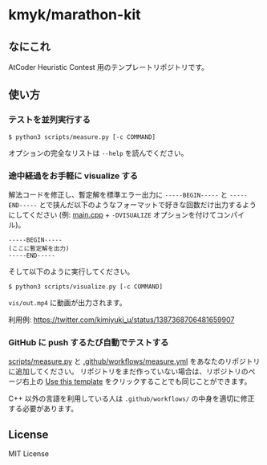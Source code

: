 # kmyk/marathon-kit

## なにこれ

AtCoder Heuristic Contest 用のテンプレートリポジトリです。


## 使い方

### テストを並列実行する

```console
$ python3 scripts/measure.py [-c COMMAND]
```

オプションの完全なリストは `--help` を読んでください。


### 途中経過をお手軽に visualize する

解法コードを修正し、暫定解を標準エラー出力に `-----BEGIN-----` と `-----END-----` とで挟んだ以下のようなフォーマットで好きな回数だけ出力するようにしてください (例: [main.cpp](https://github.com/kmyk/marathon-kit/blob/main/main.cpp) + `-DVISUALIZE` オプションを付けてコンパイル)。

```
-----BEGIN-----
(ここに暫定解を出力)
-----END-----
```

そして以下のように実行してください。

```console
$ python3 scripts/visualize.py [-c COMMAND]
```

`vis/out.mp4` に動画が出力されます。

利用例: <https://twitter.com/kimiyuki_u/status/1387368706481659907>


### GitHub に push するたび自動でテストする

[scripts/measure.py](https://github.com/kmyk/marathon-kit/blob/main/scripts/measure.py) と [.github/workflows/measure.yml](https://github.com/kmyk/marathon-kit/blob/main/.github/workflows/measure.yml) をあなたのリポジトリに追加してください。
リポジトリをまだ作っていない場合は、リポジトリのページ右上の [Use this template](https://github.com/kmyk/marathon-kit/generate) をクリックすることでも同じことができます。

C++ 以外の言語を利用している人は `.github/workflows/` の中身を適切に修正する必要があります。


## License

MIT License
